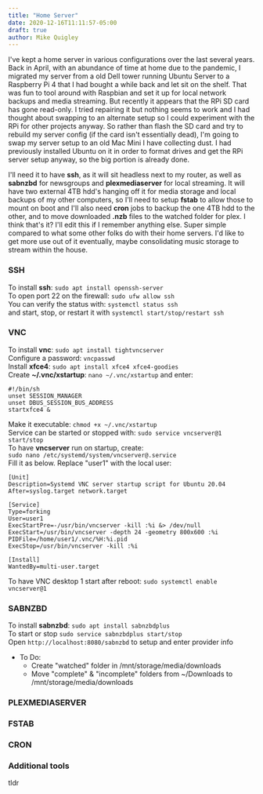 ```yaml
---
title: "Home Server"
date: 2020-12-16T11:11:57-05:00
draft: true
author: Mike Quigley
---
```


I've kept a home server in various configurations over the last several years. Back in April, with an abundance of time at home due to the pandemic, I migrated my server from a old Dell tower running Ubuntu Server to a Raspberry Pi 4 that I had bought a while back and let sit on the shelf. That was fun to tool around with Raspbian and set it up for local network backups and media streaming. But recently it appears that the RPi SD card has gone read-only. I tried repairing it but nothing seems to work and I had thought about swapping to an alternate setup so I could experiment with the RPi for other projects anyway. So rather than flash the SD card and try to rebuild my server config (if the card isn't essentially dead), I'm going to swap my server setup to an old Mac Mini I have collecting dust. I had previously installed Ubuntu on it in order to format drives and get the RPi server setup anyway, so the big portion is already done. 

I'll need it to have **ssh**, as it will sit headless next to my router, as well as **sabnzbd** for newsgroups and **plexmediaserver** for local streaming. It will have two external 4TB hdd's hanging off it for media storage and local backups of my other computers, so I'll need to setup **fstab** to allow those to mount on boot and I'll also need **cron** jobs to backup the one 4TB hdd to the other, and to move downloaded **.nzb** files to the watched folder for plex. I think that's it? I'll edit this if I remember anything else. Super simple compared to what some other folks do with their home servers. I'd like to get more use out of it eventually, maybe consolidating music storage to stream within the house.

### SSH
To install **ssh**: `sudo apt install openssh-server`  
To open port 22 on the firewall: `sudo ufw allow ssh`  
You can verify the status with: `systemctl status ssh`  
and start, stop, or restart it with `systemctl start/stop/restart ssh`

### VNC
To install **vnc**: `sudo apt install tightvncserver`  
Configure a password: `vncpasswd`  
Install **xfce4**: `sudo apt install xfce4 xfce4-goodies`  
Create **~/.vnc/xstartup**: `nano ~/.vnc/xstartup` and enter:
```
#!/bin/sh
unset SESSION_MANAGER
unset DBUS_SESSION_BUS_ADDRESS
startxfce4 &
```
Make it executable: `chmod +x ~/.vnc/xstartup`  
Service can be started or stopped with: `sudo service vncserver@1 start/stop`  
To have **vncserver** run on startup, create:  
`sudo nano /etc/systemd/system/vncserver@.service`  
Fill it as below. Replace "user1" with the local user:
```
[Unit]
Description=Systemd VNC server startup script for Ubuntu 20.04
After=syslog.target network.target

[Service]
Type=forking
User=user1
ExecStartPre=-/usr/bin/vncserver -kill :%i &> /dev/null
ExecStart=/usr/bin/vncserver -depth 24 -geometry 800x600 :%i
PIDFile=/home/user1/.vnc/%H:%i.pid
ExecStop=/usr/bin/vncserver -kill :%i

[Install]
WantedBy=multi-user.target
```
To have VNC desktop 1 start after reboot: `sudo systemctl enable vncserver@1`


### SABNZBD
To install **sabnzbd**: `sudo apt install sabnzbdplus`  
To start or stop `sudo service sabnzbdplus start/stop`  
Open `http://localhost:8080/sabnzbd` to setup and enter provider info  
* To Do:  
  * Create "watched" folder in /mnt/storage/media/downloads  
  * Move "complete" & "incomplete" folders from ~/Downloads to /mnt/storage/media/downloads

### PLEXMEDIASERVER

### FSTAB

### CRON

### Additional tools
tldr


